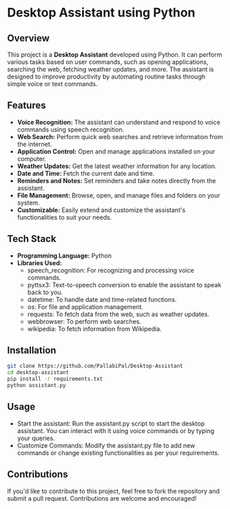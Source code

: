 # Desktop Assistant using Python

## Overview
This project is a **Desktop Assistant** developed using Python. It can perform various tasks based on user commands, such as opening applications, searching the web, fetching weather updates, and more. The assistant is designed to improve productivity by automating routine tasks through simple voice or text commands.

## Features
- **Voice Recognition:** The assistant can understand and respond to voice commands using speech recognition.
- **Web Search:** Perform quick web searches and retrieve information from the internet.
- **Application Control:** Open and manage applications installed on your computer.
- **Weather Updates:** Get the latest weather information for any location.
- **Date and Time:** Fetch the current date and time.
- **Reminders and Notes:** Set reminders and take notes directly from the assistant.
- **File Management:** Browse, open, and manage files and folders on your system.
- **Customizable:** Easily extend and customize the assistant's functionalities to suit your needs.

## Tech Stack
- **Programming Language:** Python
- **Libraries Used:**
  - speech_recognition: For recognizing and processing voice commands.
  - pyttsx3: Text-to-speech conversion to enable the assistant to speak back to you.
  - datetime: To handle date and time-related functions.
  - os: For file and application management.
  - requests: To fetch data from the web, such as weather updates.
  - webbrowser: To perform web searches.
  - wikipedia: To fetch information from Wikipedia.


## Installation
```bash
git clone https://github.com/PallabiPal/Desktop-Assistant
cd desktop-assistant
pip install -r requirements.txt
python assistant.py
```
## Usage
- Start the assistant: Run the assistant.py script to start the desktop assistant. You can interact with it using voice commands or by typing your queries.
- Customize Commands: Modify the assistant.py file to add new commands or change existing functionalities as per your requirements.

## Contributions
If you'd like to contribute to this project, feel free to fork the repository and submit a pull request. Contributions are welcome and encouraged!

